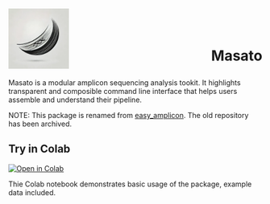 <h1 style="display: flex; justify-content: space-between; align-items: center;">
  <img align="right" alt="Logo" width="120" height="120" src="logo.png">
  <br><br>
  Masato
</h1>

Masato is a modular amplicon sequencing analysis tookit. It highlights transparent and 
composible command line interface that helps users assemble and understand their pipeline.

NOTE: This package is renamed from [easy_amplicon](https://github.com/whatever60/easy_amplicon). The old repository has been archived.

## Try in Colab
[![Open in Colab](https://colab.research.google.com/assets/colab-badge.svg)](https://colab.research.google.com/drive/1SPe_950g6cfB1PjDa8zKjgH4xgiiWQL_?usp=sharing)

Thie Colab notebook demonstrates basic usage of the package, example data included.
